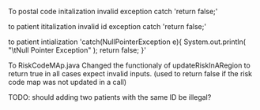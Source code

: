 To postal code initalization invalid exception catch
'return false;'

to patient ititalization invalid id exception catch
'return false;'

to patient intialization
'catch(NullPointerException e){
    		System.out.println( "\tNull Pointer Exception" );
    		return false;
    	}'


To RiskCodeMAp.java
Changed the functionaly of updateRiskInARegion to return true in all cases expect invalid inputs. 
(used to return false if the risk code map was not updated in a call)


TODO:
should adding two patients with the same ID be illegal?